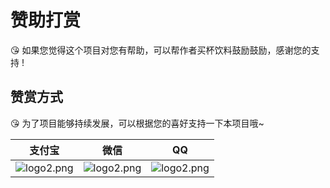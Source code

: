 # 赞助打赏

😘 如果您觉得这个项目对您有帮助，可以帮作者买杯饮料鼓励鼓励，感谢您的支持 !

## 赞赏方式

😘 为了项目能够持续发展，可以根据您的喜好支持一下本项目哦~

|                       支付宝                       |                       微信                        |                        QQ                         |
| :------------------------------------------------: | :-----------------------------------------------: | :-----------------------------------------------: |
| ![logo2.png](https://blog.xiaoxiaomo.cn/upload/zf_zfb_skm.png) | ![logo2.png](https://blog.xiaoxiaomo.cn/upload/zf_wx_zsm.png) | ![logo2.png](https://blog.xiaoxiaomo.cn/upload/zf_qq_skm.png) |

[//]: # ()
[//]: # (## 赞助记录)

[//]: # ()
[//]: # (🥳 感谢各位大佬的支持，祝各位老板天天开心)

[//]: # ()
[//]: # (|           昵称            | 金额  |  方式  |             留言             |    日期    |)

[//]: # (| :-----------------------: | :---: | :----: | :--------------------------: | :--------: |)

[//]: # (|          大盆友           | 6.66  |  微信  |    大佬牛逼 请你喝瓶饮料     | 2022-12-07 |)

[//]: # (|           小志            | 20.00 |  微信  |       老板快弄恋爱日记       | 2022-12-07 |)

[//]: # (|           Fog.            | 10.00 |  微信  |              无              | 2023-01-23 |)

[//]: # (|           Suiu            | 6.66  |  微信  |       感谢大哥技术支持       | 2023-01-24 |)

[//]: # (|        殪曲折扇情         | 20.00 |  微信  |     懿曲折扇情，莫总牛逼     | 2023-03-17 |)

[//]: # (|    燃烧我的卡路李先生     | 50.00 |  微信  |  晚上喝杯咖啡，早点肝出 2.0  | 2023-04-06 |)

[//]: # (| 小胖纸爱吃肉（AI·信创版） | 1.00  |  微信  |     求适配 halo2.x 方案      | 2023-04-07 |)

[//]: # (|           秋秋            | 6.66  | 支付宝 |              无              | 2023-04-10 |)

[//]: # (|      偷了月亮的努努       | 10.00 |  微信  |           鲨鱼辣椒           | 2023-04-14 |)

[//]: # (|          小幸运           | 5.20  |  微信  | 大佬 666，等待小程序适配 2.0 | 2023-04-19 |)
